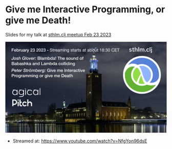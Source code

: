 # Give me Interactive Programming, or give me Death!

Slides for my talk at [sthlm.clj meetup Feb 23 2023](https://www.meetup.com/sthlm-clj/events/291204199)

![](sthlm-clj-meetup-feb-23.png)

* Streamed at: https://www.youtube.com/watch?v=NfgYon96dsE
